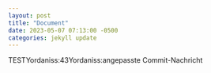 ```yaml
---
layout: post
title: "Document"
date: 2023-05-07 07:13:00 -0500
categories: jekyll update
---
```


TESTYordaniss:43Yordaniss:angepasste Commit-Nachricht  